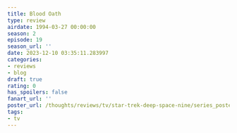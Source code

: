 ```yaml
---
title: Blood Oath
type: review
airdate: 1994-03-27 00:00:00
season: 2
episode: 19
season_url: ''
date: 2023-12-10 03:35:11.283997
categories:
- reviews
- blog
draft: true
rating: 0
has_spoilers: false
fanart_url: ''
poster_url: /thoughts/reviews/tv/star-trek-deep-space-nine/series_poster.jpg
tags:
- tv
---
```


